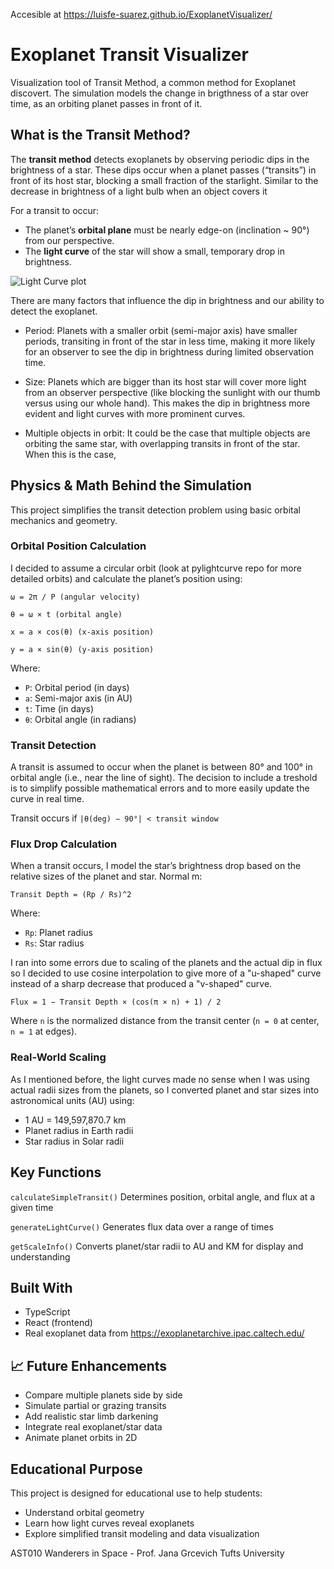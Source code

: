 Accesible at https://luisfe-suarez.github.io/ExoplanetVisualizer/

# Exoplanet Transit Visualizer

Visualization tool of Transit Method, a common method for Exoplanet discovert. The simulation models the change in brigthness of a star over time, as an orbiting planet passes in front of it.

## What is the Transit Method?

The **transit method** detects exoplanets by observing periodic dips in the brightness of a star. These dips occur when a planet passes (“transits”) in front of its host star, blocking a small fraction of the starlight. Similar to the decrease in brightness of a light bulb when an object covers it

For a transit to occur:

- The planet’s **orbital plane** must be nearly edge-on (inclination ~ 90°) from our perspective.
- The **light curve** of the star will show a small, temporary drop in brightness.

![Light Curve plot](https://github.com/user-attachments/assets/597dbfd4-3a33-4eee-9b0d-b87e554cdc7a)

There are many factors that influence the dip in brightness and our ability to detect the exoplanet. 

- Period: Planets with a smaller orbit (semi-major axis) have smaller periods, transiting in front of the star in less time, making it more likely for an observer to see the dip in brightness during limited observation time.

- Size: Planets which are bigger than its host star will cover more light from an observer perspective (like blocking the sunlight with our thumb versus using our whole hand). This makes the dip in brightness more evident and light curves with more prominent curves.

- Multiple objects in orbit: It could be the case that multiple objects are orbiting the same star, with overlapping transits in front of the star. When this is the case, 


## Physics & Math Behind the Simulation

This project simplifies the transit detection problem using basic orbital mechanics and geometry.

### Orbital Position Calculation

I decided to assume a circular orbit (look at pylightcurve repo for more detailed orbits) and calculate the planet’s position using:

`ω = 2π / P (angular velocity)`

`θ = ω × t (orbital angle)`

`x = a × cos(θ) (x-axis position)`

`y = a × sin(θ) (y-axis position)`

Where:

- `P`: Orbital period (in days)
- `a`: Semi-major axis (in AU)
- `t`: Time (in days)
- `θ`: Orbital angle (in radians)

### Transit Detection

A transit is assumed to occur when the planet is between 80° and 100° in orbital angle (i.e., near the line of sight). The decision to include a treshold is to simplify possible mathematical errors and to more easily update the curve in real time.

Transit occurs if `|θ(deg) − 90°| < transit window`

### Flux Drop Calculation

When a transit occurs, I model the star’s brightness drop based on the relative sizes of the planet and star. Normal m:

`Transit Depth = (Rp / Rs)^2`

Where:

- `Rp`: Planet radius
- `Rs`: Star radius

I ran into some errors due to scaling of the planets and the actual dip in flux so I decided to use cosine interpolation to give more of a "u-shaped" curve instead of a sharp decrease that produced a "v-shaped" curve.

`Flux = 1 − Transit Depth × (cos(π × n) + 1) / 2`

Where `n` is the normalized distance from the transit center (`n = 0` at center, `n = 1` at edges).

### Real-World Scaling

As I mentioned before, the light curves made no sense when I was using actual radii sizes from the planets, so I converted planet and star sizes into astronomical units (AU) using:

- 1 AU = 149,597,870.7 km
- Planet radius in Earth radii
- Star radius in Solar radii

## Key Functions

`calculateSimpleTransit()` Determines position, orbital angle, and flux at a given time

`generateLightCurve()` Generates flux data over a range of times

`getScaleInfo()` Converts planet/star radii to AU and KM for display and understanding

## Built With

- TypeScript
- React (frontend)
- Real exoplanet data from https://exoplanetarchive.ipac.caltech.edu/

## 📈 Future Enhancements

- Compare multiple planets side by side
- Simulate partial or grazing transits
- Add realistic star limb darkening
- Integrate real exoplanet/star data
- Animate planet orbits in 2D

## Educational Purpose

This project is designed for educational use to help students:

- Understand orbital geometry
- Learn how light curves reveal exoplanets
- Explore simplified transit modeling and data visualization

AST010 Wanderers in Space - Prof. Jana Grcevich
Tufts University
